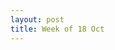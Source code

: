 ```yaml
---
layout: post
title: Week of 18 Oct
---
```

<p class="indented"></p><!--more-->
<p class="indented"></p>
<p class="indented"></p>
